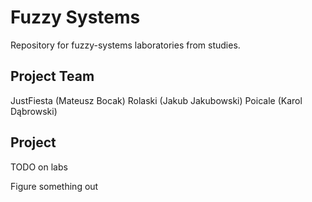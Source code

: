 # Fuzzy Systems

Repository for fuzzy-systems laboratories from studies.

## Project Team

JustFiesta (Mateusz Bocak)
Rolaski (Jakub Jakubowski)
Poicale (Karol Dąbrowski)

## Project

TODO on labs

Figure something out
